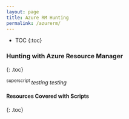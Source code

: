 ```yaml
---
layout: page
title: Azure RM Hunting
permalink: /azurerm/
---
```


- TOC
{:toc}

### Hunting with Azure Resource Manager 
{: .toc}

<sup> superscript </sup>
*testing testing*



#### Resources Covered with Scripts
{: .toc}
